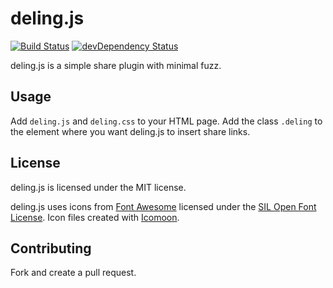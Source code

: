 # deling.js
[![Build Status](https://travis-ci.org/heimdalit/deling.svg?branch=master)](https://travis-ci.org/heimdalit/deling)
[![devDependency Status](https://david-dm.org/heimdalit/deling/dev-status.svg)](https://david-dm.org/heimdalit/deling#info=devDependencies)

deling.js is a simple share plugin with minimal fuzz.

## Usage

Add `deling.js` and `deling.css` to your HTML page. Add the class `.deling` to
the element where you want deling.js to insert share links.

## License

deling.js is licensed under the MIT license.

deling.js uses icons from [Font Awesome](https://fortawesome.github.io/Font-Awesome/)
licensed under the [SIL Open Font License](http://scripts.sil.org/cms/scripts/page.php?site_id=nrsi&id=OFL).
Icon files created with [Icomoon](https://icomoon.io).

## Contributing

Fork and create a pull request.
